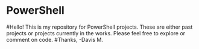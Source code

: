 # PowerShell
#Hello! This is my repository for PowerShell projects. These are either past projects or projects currently in the works. Please feel free to explore or comment on code.
#Thanks, -Davis M.

